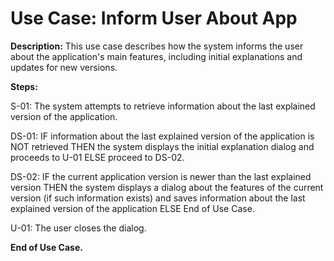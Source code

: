 # Use Case: Inform User About App

**Description:** This use case describes how the system informs the user about the application's main features, including initial explanations and updates for new versions.

**Steps:**

S-01: The system attempts to retrieve information about the last explained version of the application.

DS-01: IF information about the last explained version of the application is NOT retrieved THEN the system displays the initial explanation dialog and proceeds to U-01 ELSE proceed to DS-02.

DS-02: IF the current application version is newer than the last explained version THEN the system displays a dialog about the features of the current version (if such information exists) and saves information about the last explained version of the application ELSE End of Use Case.

U-01: The user closes the dialog.

**End of Use Case.**


